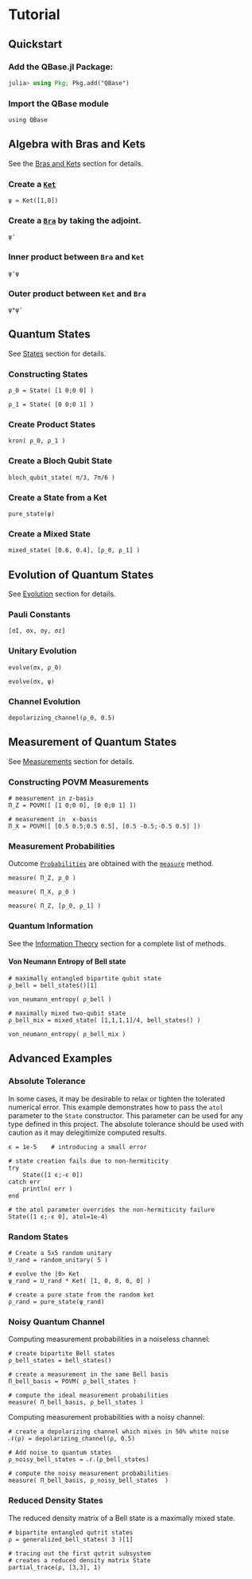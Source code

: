 # Tutorial

## Quickstart

### Add the QBase.jl Package:

```julia
julia> using Pkg; Pkg.add("QBase")
```

### Import the QBase module

```@example tutorial
using QBase
```

## Algebra with Bras and Kets

See the [Bras and Kets](@ref) section for details.

### Create a [`Ket`](@ref)
```@example tutorial
ψ = Ket([1,0])
```

### Create a [`Bra`](@ref) by taking the adjoint.
```@example tutorial
ψ'
```

### Inner product between `Bra` and `Ket`
```@example tutorial
ψ'ψ
```

### Outer product between `Ket` and `Bra`
```@example tutorial
ψ*ψ'
```

## Quantum States

See [States](@ref) section for details.

### Constructing States
```@example tutorial
ρ_0 = State( [1 0;0 0] )
```
```@example tutorial
ρ_1 = State( [0 0;0 1] )
```

### Create Product States
```@example tutorial
kron( ρ_0, ρ_1 )
```

### Create a Bloch Qubit State
```@example tutorial
bloch_qubit_state( π/3, 7π/6 )
```

### Create a State from a Ket

```@example tutorial
pure_state(ψ)
```

### Create a Mixed State
```@example tutorial
mixed_state( [0.6, 0.4], [ρ_0, ρ_1] )
```

## Evolution of Quantum States

See [Evolution](@ref) section for details.

### Pauli Constants
```@example tutorial
[σI, σx, σy, σz]
```

### Unitary Evolution
```@example tutorial
evolve(σx, ρ_0)
```

```@example tutorial
evolve(σx, ψ)
```

### Channel Evolution


```@example tutorial
depolarizing_channel(ρ_0, 0.5)
```

## Measurement of Quantum States

See [Measurements](@ref) section for details.

### Constructing POVM Measurements
```@example tutorial
# measurement in z-basis
Π_Z = POVM([ [1 0;0 0], [0 0;0 1] ])
```

```@example tutorial
# measurement in  x-basis
Π_X = POVM([ [0.5 0.5;0.5 0.5], [0.5 -0.5;-0.5 0.5] ])
```

### Measurement Probabilities
Outcome [`Probabilities`](@ref) are obtained with the [`measure`](@ref) method.

```@example tutorial
measure( Π_Z, ρ_0 )
```

```@example tutorial
measure( Π_X, ρ_0 )
```

```@example tutorial
measure( Π_Z, [ρ_0, ρ_1] )
```

### Quantum Information

See the [Information Theory](@ref) section for a complete list of methods.

#### Von Neumann Entropy of Bell state

```@example tutorial
# maximally entangled bipartite qubit state
ρ_bell = bell_states()[1]

von_neumann_entropy( ρ_bell )
```
```@example tutorial
# maximally mixed two-qubit state
ρ_bell_mix = mixed_state( [1,1,1,1]/4, bell_states() )

von_neumann_entropy( ρ_bell_mix )
```

## Advanced Examples

### Absolute Tolerance

In some cases, it may be desirable to relax or tighten the tolerated numerical error.
This example demonstrates  how to pass the `atol` parameter to the `State` constructor.
This parameter can be used for any type defined in this project.
The absolute tolerance should be used with caution as it may delegitimize computed results.

```@example tutorial
ϵ = 1e-5    # introducing a small error

# state creation fails due to non-hermiticity
try
    State([1 ϵ;-ϵ 0])
catch err
    println( err )
end
```

```@example tutorial
# the atol parameter overrides the non-hermiticity failure
State([1 ϵ;-ϵ 0], atol=1e-4)
```

### Random States

```@example tutorial
# Create a 5x5 random unitary
U_rand = random_unitary( 5 )
```

```@example tutorial
# evolve the |0> Ket
ψ_rand = U_rand * Ket( [1, 0, 0, 0, 0] )
```

```@example tutorial
# create a pure state from the random ket
ρ_rand = pure_state(ψ_rand)
```

### Noisy Quantum Channel

Computing measurement probabilities in a noiseless channel:

```@example tutorial
# create bipartite Bell states
ρ_bell_states = bell_states()

# create a measurement in the same Bell basis
Π_bell_basis = POVM( ρ_bell_states )

# compute the ideal measurement probabilities
measure( Π_bell_basis, ρ_bell_states )
```

Computing measurement probabilities with a noisy channel:

```@example tutorial
# create a depolarizing channel which mixes in 50% white noise
𝒩(ρ) = depolarizing_channel(ρ, 0.5)

# Add noise to quantum states
ρ_noisy_bell_states = 𝒩.(ρ_bell_states)

# compute the noisy measurement probabilities
measure( Π_bell_basis, ρ_noisy_bell_states  )
```

### Reduced Density States

The reduced density matrix of a Bell state is a maximally mixed state.

```@example tutorial
# bipartite entangled qutrit states
ρ = generalized_bell_states( 3 )[1]

# tracing out the first qutrit subsystem
# creates a reduced density matrix State
partial_trace(ρ, [3,3], 1)
```
